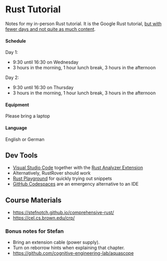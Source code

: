 # Rust Tutorial

Notes for my in-person Rust tutorial. It is the Google Rust tutorial, [but with fewer days and not quite as much content](https://stefnotch.github.io/comprehensive-rust/).

#### Schedule

Day 1: 
- 9:30 until 16:30 on Wednesday
- 3 hours in the morning, 1 hour lunch break, 3 hours in the afternoon

Day 2: 
- 9:30 until 16:30 on Thursday
- 3 hours in the morning, 1 hour lunch break, 3 hours in the afternoon

#### Equipment

Please bring a laptop

#### Language

English or German

## Dev Tools

- [Visual Studio Code](https://code.visualstudio.com/download) together with the [Rust Analyzer Extension](https://marketplace.visualstudio.com/items?itemName=rust-lang.rust-analyzer)
- Alternatively, RustRover should work
- [Rust Playground](https://play.rust-lang.org) for quickly trying out snippets
- [GitHub Codespaces](https://github.com/microsoft/vscode-remote-try-rust) are an emergency alternative to an IDE



## Course Materials

- https://stefnotch.github.io/comprehensive-rust/
- https://cel.cs.brown.edu/crp/

### Bonus notes for Stefan

- Bring an extension cable (power supply).
- Turn on reborrow hints when explaining that chapter.
- https://github.com/cognitive-engineering-lab/aquascope
